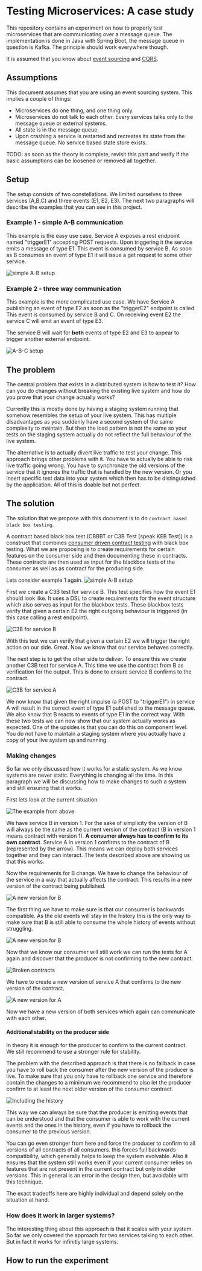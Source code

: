 # Testing Microservices: A case study

This repository contains an experiment on how to properly test microservices that are communicating over a message queue.
The implementation is done in Java with Spring Boot, the message queue in question is Kafka.
The principle should work everywhere though.

It is assumed that you know about [event sourcing](http://martinfowler.com/eaaDev/EventSourcing.html) and
[CQRS](http://martinfowler.com/bliki/CQRS.html).

## Assumptions

This document assumes that you are using an event sourcing system. This implies a couple of things:

* Microservices do one thing, and one thing only.
* Microservices do not talk to each other. Every services talks only to the message queue or external systems.
* All state is in the message queue.
* Upon crashing a service is restarted and recreates its state from the message queue. No service based state store exists.

TODO: as soon as the theory is complete, revisit this part and verify if the basic assumptions can be loosened or removed
all together.

## Setup

The setup consists of two constellations. We limited ourselves to three services (A,B,C) and three events (E1, E2, E3).
The next two paragraphs will describe the examples that you can see in this project.

### Example 1 - simple A-B communication

This example is the easy use case. Service A exposes a rest endpoint named "triggerE1" accepting POST
requests. Upon triggering it the service emits a message of type E1. This event is consumed by service B.
As soon as B consumes an event of type E1 it will issue a get request to some other service.

![simple A-B setup](doc/setupAB.png)

### Example 2 - three way communication

This example is the more complicated use case. We have Service A publishing an event of type E2 as soon as
the "triggerE2" endpoint is called.
This event is consumed by service B and C. On receiving event E2 the service C will emit an event of type E3.

The service B will wait for **both** events of type E2 and E3 to appear to trigger another external endpoint.

![A-B-C setup](doc/setupABC.png)

## The problem

The central problem that exists in a distributed system is how to test it? How can you do changes without breaking the
existing live system and how do you prove that your change actually works?

Currently this is mostly done by having a staging system running that somehow resembles the setup of your live system.
This has multiple disadvantages as you suddenly have a second system of the same complexity to maintain. But then the
load pattern is not the same so your tests on the staging system actually do not reflect the full behaviour of the live
system.

The alternative is to actually divert live traffic to test your change. This approach brings other problems with it.
You have to actually be able to risk live traffic going wrong. You have to synchronize the old versions of the service
that it ignores the traffic that is handled by the new version. Or you insert specific test data into your system which
then has to be distinguished by the application. All of this is doable but not perfect.

## The solution

The solution that we propose with this document is to do `contract based black box testing`.

A contract based black box test (CBBBT or C3B Test [speak KEB Test]) is a construct that combines [consumer driven contract
testing](http://martinfowler.com/articles/consumerDrivenContracts.html) with black box testing. What we are proposing is to
create requirements for certain features on the consumer side and then documenting these in contracts.
These contracts are then used as input for the blackbox tests of the consumer as well as as contract for the producing side.

Lets consider example 1 again.
![simple A-B setup](doc/setupAB.png)

First we create a C3B test for service B. This test specifies how the event E1 should look like. It uses a DSL to create
requirements for the event structure which also serves as input for the blackbox tests. These blackbox tests verify that
 given a certain E2 the right outgoing behaviour is triggered (in this case calling a rest endpoint).

![C3B for service B](doc/C3BAB-B.png)

With this test we can verify that given a certain E2 we will trigger the right action on our side. Great. Now we know
that our service behaves correctly.

The next step is to get the other side to deliver. To ensure this we create another C3B test for service A.
This time we use the contract from B as verification for the output. This is done to ensure service B confirms to the
contract.

![C3B for service A](doc/C3BAB-A.png)

We now know that given the right impulse (a POST to "triggerE1") in service A will result in the correct event of type
E1 published to the message queue. We also know that B reacts to events of type E1 in the correct way. With these two
tests we can now show that our system actually works as expected. One of the upsides is that you can do this on component
level. You do not have to maintain a staging system where you actually have a copy of your live system up and running.

### Making changes

So far we only discussed how it works for a static system. As we know systems are never static. Everything is changing all
the time. In this paragraph we will be discussing how to make changes to such a system and still ensuring that it works.

First lets look at the current situation:

![The example from above](doc/simple-version-1.png)

We have service B in version 1. For the sake of simplicity the version of B will always be the same as the current
version of the contract (B in version 1 means contract with version 1). **A consumer always has to confirm to its own
contract**. Service A in version 1 confirms to the contract of B (represented by the arrow).
This means we can deploy both services together and they can interact. The tests described above are showing us that
this works.

Now the requirements for B change. We have to change the behaviour of the service in a way that actually affects the
contract. This results in a new version of the contract being published.

![A new version for B](doc/simple-version-2.png)

The first thing we have to make sure is that our consumer is backwards compatible. As the old events will stay in the
history this is the only way to make sure that B is still able to consume the whole history of events without struggling.

![A new version for B](doc/simple-version-2-contract.png)

Now that we know our consumer will still work we can run the tests for A again and discover that the producer is not
confirming to the new contract.

![Broken contracts](doc/simple-version-2-broken.png)

We have to create a new version of service A that confirms to the new version of the contract.

![A new version for A](doc/simple-version-2-fixed.png)

Now we have a new version of both services which again can communicate with each other.

#### Additional stability on the producer side

In theory it is enough for the producer to confirm to the current contract. We still recommend to use a stronger rule
for stability.

The problem with the described approach is that there is no fallback in case you have to roll back the consumer after
the new version of the producer is live. To make sure that you only have to rollback one service and therefore contain
the changes to a minimum we recommend to also let the producer confirm to at least the next older version of the consumer
contract.

![Including the history](doc/simple-version-2-history.png)

This way we can always be sure that the producer is emitting events that can be understood and that the consumer is able
to work with the current events and the ones in the history, even if you have to rollback the consumer to the previous
version.

You can go even stronger from here and force the producer to confirm to all versions of all contracts of all consumers.
this forces full backwards compatibility, which generally helps to keep the system evolvable. Also it ensures that
the system still works even if your current consumer relies on features that are not present in the current contract
but only in older versions. This in general is an error in the design then, but avoidable with this technique.

The exact tradeoffs here are highly individual and depend solely on the situation at hand.

### How does it work in larger systems?

The interesting thing about this approach is that it scales with your system. So far we only covered the approach for
two services talking to each other. But in fact it works for infinitly large systems.



## How to run the experiment
